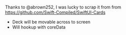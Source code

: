 Thanks to @abrown252, I was lucky to scrap it from from https://github.com/Swift-Compiled/SwiftUI-Cards

- Deck will be movable across to screen 
- Will hookup with coreData
